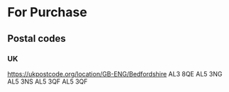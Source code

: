 # For Purchase

## Postal codes

### UK

https://ukpostcode.org/location/GB-ENG/Bedfordshire
AL3 8QE
AL5 3NG
AL5 3NS
AL5 3QF
AL5 3QF
